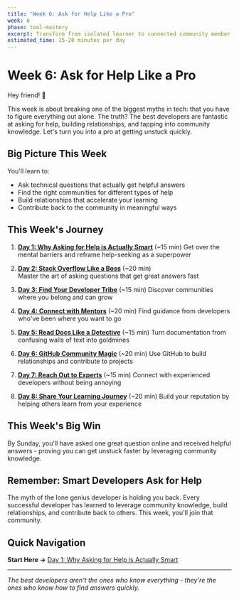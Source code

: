 ```yaml
---
title: "Week 6: Ask for Help Like a Pro"
week: 6
phase: tool-mastery
excerpt: Transform from isolated learner to connected community member through strategic help-seeking.
estimated_time: 15-20 minutes per day
---
```


# Week 6: Ask for Help Like a Pro

Hey friend! 👋

This week is about breaking one of the biggest myths in tech: that you have to figure everything out alone. The truth? The best developers are fantastic at asking for help, building relationships, and tapping into community knowledge. Let's turn you into a pro at getting unstuck quickly.

## Big Picture This Week

You'll learn to:
- Ask technical questions that actually get helpful answers
- Find the right communities for different types of help  
- Build relationships that accelerate your learning
- Contribute back to the community in meaningful ways

## This Week's Journey

1. [**Day 1: Why Asking for Help is Actually Smart**](./01-help-psychology) (~15 min)
   Get over the mental barriers and reframe help-seeking as a superpower

2. [**Day 2: Stack Overflow Like a Boss**](./02-stackoverflow-mastery) (~20 min)  
   Master the art of asking questions that get great answers fast

3. [**Day 3: Find Your Developer Tribe**](./03-finding-tribes) (~15 min)
   Discover communities where you belong and can grow

4. [**Day 4: Connect with Mentors**](./04-mentorship) (~20 min)
   Find guidance from developers who've been where you want to go

5. [**Day 5: Read Docs Like a Detective**](./05-documentation-skills) (~15 min)
   Turn documentation from confusing walls of text into goldmines

6. [**Day 6: GitHub Community Magic**](./06-github-social) (~20 min)
   Use GitHub to build relationships and contribute to projects

7. [**Day 7: Reach Out to Experts**](./07-expert-outreach) (~15 min)
   Connect with experienced developers without being annoying

8. [**Day 8: Share Your Learning Journey**](./08-building-public) (~20 min)
   Build your reputation by helping others learn from your experience

## This Week's Big Win

By Sunday, you'll have asked one great question online and received helpful answers - proving you can get unstuck faster by leveraging community knowledge.

## Remember: Smart Developers Ask for Help

The myth of the lone genius developer is holding you back. Every successful developer has learned to leverage community knowledge, build relationships, and contribute back to others. This week, you'll join that community.

## Quick Navigation

**Start Here →** [Day 1: Why Asking for Help is Actually Smart](./01-help-psychology)

---

*The best developers aren't the ones who know everything - they're the ones who know how to find answers quickly.*
